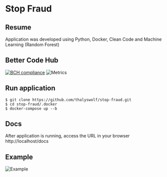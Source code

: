 # Stop Fraud

## Resume
Application was developed using Python, Docker, Clean Code and Machine Learning (Random Forest)

## Better Code Hub
[![BCH compliance](https://bettercodehub.com/edge/badge/thalyswolf/stop-fraud?branch=main)](https:/bettercodehub.com/)
![Metrics](https://i.ibb.co/m83N95J/Screen-Shot-2021-12-12-at-21-59-07.png)

## Run application
```console
$ git clone https://github.com/thalyswolf/stop-fraud.git
$ cd stop-fraud/.docker
$ docker-compose up --b
```

## Docs
After application is running, access the URL in your browser
http://localhost/docs

## Example
![Example](https://i.ibb.co/zmMtXKv/Screen-Shot-2021-12-13-at-09-27-23.png)

